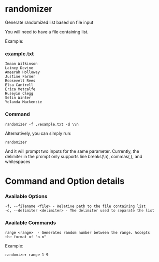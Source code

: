 # randomizer
Generate randomized list based on file input

You will need to have a file containing list.

Example:

### example.txt
```
Imaan Wilkinson
Lainey Devine
Ameerah Holloway
Justine Farmer
Roosevelt Rees
Elsa Cantrell
Erica Metcalfe
Huseyin Clegg
Selin Winter
Yolanda Mackenzie
```

### Command
```
randomizer -f ./example.txt -d \\n
```
Alternatively, you can simply run:

```
randomizer
```
And it will prompt two inputs for the same parameter. Currently, the delimiter in the prompt only supports line breaks(\n), commas(,), and whitespaces

# Command and Option details

### Available Options
```
-f, --filename <file> - Relative path to the file containing list
-d, --delimiter <delimiter> - The delimiter used to separate the list
```

### Available Commands
```
range <range>  - Generates random number between the range. Accepts the format of "n-n"
```
Example:
```
randomizer range 1-9
```
  
